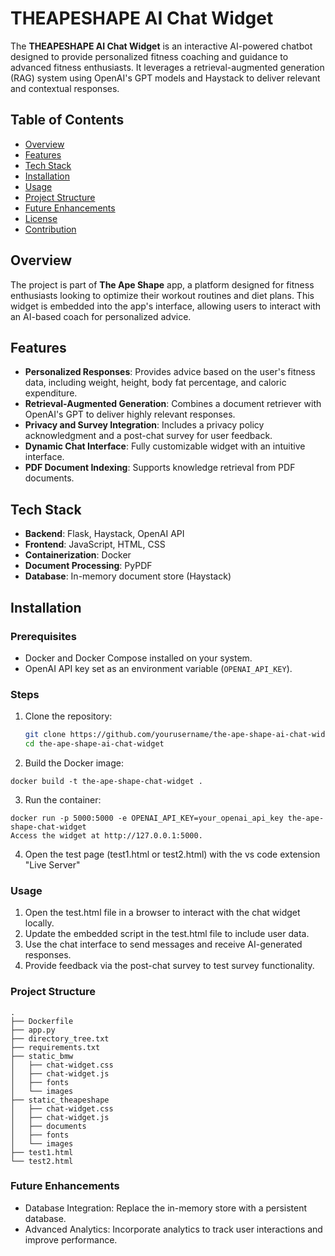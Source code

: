 # THEAPESHAPE AI Chat Widget

The **THEAPESHAPE AI Chat Widget** is an interactive AI-powered chatbot designed to provide personalized fitness coaching and guidance to advanced fitness enthusiasts. It leverages a retrieval-augmented generation (RAG) system using OpenAI's GPT models and Haystack to deliver relevant and contextual responses.

## Table of Contents

- [Overview](#overview)
- [Features](#features)
- [Tech Stack](#tech-stack)
- [Installation](#installation)
- [Usage](#usage)
- [Project Structure](#project-structure)
- [Future Enhancements](#future-enhancements)
- [License](#license)
- [Contribution](#contribution)

## Overview

The project is part of **The Ape Shape** app, a platform designed for fitness enthusiasts looking to optimize their workout routines and diet plans. This widget is embedded into the app's interface, allowing users to interact with an AI-based coach for personalized advice.

## Features

- **Personalized Responses**: Provides advice based on the user's fitness data, including weight, height, body fat percentage, and caloric expenditure.
- **Retrieval-Augmented Generation**: Combines a document retriever with OpenAI's GPT to deliver highly relevant responses.
- **Privacy and Survey Integration**: Includes a privacy policy acknowledgment and a post-chat survey for user feedback.
- **Dynamic Chat Interface**: Fully customizable widget with an intuitive interface.
- **PDF Document Indexing**: Supports knowledge retrieval from PDF documents.

## Tech Stack

- **Backend**: Flask, Haystack, OpenAI API
- **Frontend**: JavaScript, HTML, CSS
- **Containerization**: Docker
- **Document Processing**: PyPDF
- **Database**: In-memory document store (Haystack)

## Installation

### Prerequisites

- Docker and Docker Compose installed on your system.
- OpenAI API key set as an environment variable (`OPENAI_API_KEY`).

### Steps

1. Clone the repository:
   ```bash
   git clone https://github.com/yourusername/the-ape-shape-ai-chat-widget.git
   cd the-ape-shape-ai-chat-widget
2. Build the Docker image:
```
docker build -t the-ape-shape-chat-widget .
```
3. Run the container:
```
docker run -p 5000:5000 -e OPENAI_API_KEY=your_openai_api_key the-ape-shape-chat-widget
Access the widget at http://127.0.0.1:5000.
```
4. Open the test page (test1.html or test2.html) with the vs code extension "Live Server"  

### Usage
1. Open the test.html file in a browser to interact with the chat widget locally.
2. Update the embedded script in the test.html file to include user data.
3. Use the chat interface to send messages and receive AI-generated responses.
4. Provide feedback via the post-chat survey to test survey functionality.

### Project Structure
```
.
├── Dockerfile
├── app.py
├── directory_tree.txt
├── requirements.txt
├── static_bmw
│   ├── chat-widget.css
│   ├── chat-widget.js
│   ├── fonts
│   └── images
├── static_theapeshape
│   ├── chat-widget.css
│   ├── chat-widget.js
│   ├── documents
│   ├── fonts
│   └── images
├── test1.html
└── test2.html
```
### Future Enhancements

- Database Integration: Replace the in-memory store with a persistent database.
- Advanced Analytics: Incorporate analytics to track user interactions and improve performance.